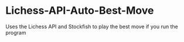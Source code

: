 # Lichess-API-Auto-Best-Move
Uses the Lichess API and Stockfish to play the best move if you run the program
